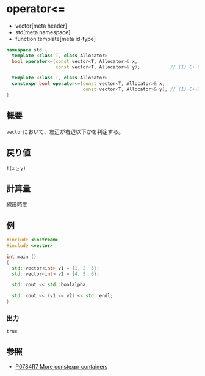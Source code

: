 # operator<=
* vector[meta header]
* std[meta namespace]
* function template[meta id-type]

```cpp
namespace std {
  template <class T, class Allocator>
  bool operator<=(const vector<T, Allocator>& x,
                  const vector<T, Allocator>& y);           // (1) C++03

  template <class T, class Allocator>
  constexpr bool operator<=(const vector<T, Allocator>& x,
                            const vector<T, Allocator>& y); // (1) C++20
}
```

## 概要
`vector`において、左辺が右辺以下かを判定する。


## 戻り値
`!(x` [`>`](op_greater.md) `y)`


## 計算量
線形時間


## 例
```cpp example
#include <iostream>
#include <vector>

int main ()
{
  std::vector<int> v1 = {1, 2, 3};
  std::vector<int> v2 = {4, 5, 6};

  std::cout << std::boolalpha;

  std::cout << (v1 <= v2) << std::endl;
}
```

### 出力
```
true
```

## 参照
- [P0784R7 More constexpr containers](http://www.open-std.org/jtc1/sc22/wg21/docs/papers/2019/p0784r7.html)
